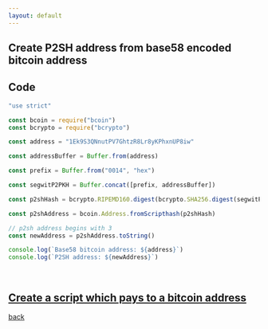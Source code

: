 ```yaml
---
layout: default
---
```


## Create P2SH address from base58 encoded bitcoin address

## Code

```js
"use strict"

const bcoin = require("bcoin")
const bcrypto = require("bcrypto")

const address = "1Ek9S3QNnutPV7GhtzR8Lr8yKPhxnUP8iw"

const addressBuffer = Buffer.from(address)

const prefix = Buffer.from("0014", "hex")

const segwitP2PKH = Buffer.concat([prefix, addressBuffer])

const p2shHash = bcrypto.RIPEMD160.digest(bcrypto.SHA256.digest(segwitP2PKH))

const p2shAddress = bcoin.Address.fromScripthash(p2shHash)

// p2sh address begins with 3
const newAddress = p2shAddress.toString()

console.log(`Base58 bitcoin address: ${address}`)
console.log(`P2SH address: ${newAddress}`)
```

<br>

## [Create a script which pays to a bitcoin address](./pay-to-addr-script.html)

[back](./merkleroot-two-txs.html)
